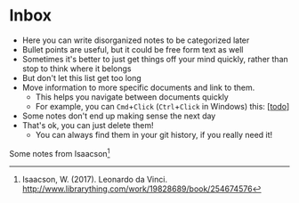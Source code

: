 # Inbox

- Here you can write disorganized notes to be categorized later
- Bullet points are useful, but it could be free form text as well
- Sometimes it's better to just get things off your mind quickly, rather than stop to think where it belongs
- But don't let this list get too long
- Move information to more specific documents and link to them.
  - This helps you navigate between documents quickly
  - For example, you can `Cmd`+`Click` (`Ctrl`+`Click` in Windows) this: [[todo]]
- Some notes don't end up making sense the next day
- That's ok, you can just delete them!
  - You can always find them in your git history, if you really need it!

Some notes from Isaacson[^isaacsonLeonardoVinci2017]


[//begin]: # "Autogenerated link references for markdown compatibility"
[todo]: todo.md "Todo"
[//end]: # "Autogenerated link references"
[^isaacsonLeonardoVinci2017]: Isaacson, W. (2017). Leonardo da Vinci. http://www.librarything.com/work/19828689/book/254674576
